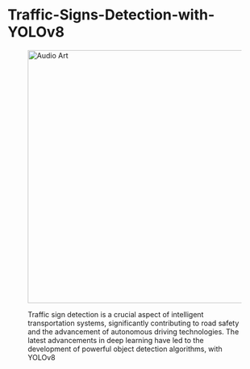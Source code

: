 # Traffic-Signs-Detection-with-YOLOv8


<figure>
        <img src="(https://www.vicos.si/research/traffic-sign-detection/images/dfg-detection-samples.jpg)" alt ="Audio Art" style='width:800px;height:500px;'>
        <figcaption>

Traffic sign detection is a crucial aspect of intelligent transportation systems, significantly contributing to road safety and the advancement of autonomous driving technologies. The latest advancements in deep learning have led to the development of powerful object detection algorithms, with YOLOv8        
